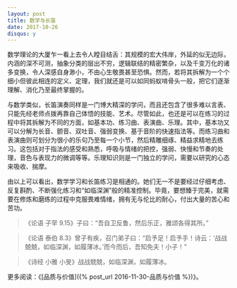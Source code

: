 ```yaml
---
layout: post
title: 数学与长笛
date: 2017-10-26
disqus: y
---
```


数学理论的大厦乍一看上去令人瞠目结舌：其规模的宏大伟岸，外延的似无边际，内涵的深不可测，抽象分类的层出不穷，逻辑联结的精密繁杂，以及千变万化的诸多变换，令人深感自身渺小，不由心生敬畏甚至恐惧。然而，若将其拆解为一个个细小但彼此相连的定义、定理，我们就还是可以如同蚂蚁啃骨头一般，把它们逐渐理解、消化乃至最终掌握的。

与数学类似，长笛演奏同样是一门博大精深的学问，而且还包含了很多难以言表、只能先经老师点拨再靠自己体悟的技能、艺术。尽管如此，也还是可以在练习的过程中将其拆解为不同的方面，如基本功、练习曲、表演曲、乐理。其中，基本功又可以分解为长音、颤音、双吐音、强弱变换、基于音阶的快速指法等。而练习曲和表演曲则可划分为很小的乐句乃至每一个小节，然后精雕细琢、精益求精地去练习。这包括对于指法的感受和熟悉，呼吸与情绪的把控，强弱、快慢和节奏的处理，音色与表现力的微调等等。乐理知识则是一门独立的学问，需要以研究的心态来吸收、揣摩。

由以上可以看出，数学学习和长笛练习是相通的。她们无一不是要经过仔细考虑、反复斟酌、不断强化练习和“如临深渊”般的精准控制。毕竟，要想臻于完美，就需要在修炼和磨练的过程中克服畏难情绪，拥有无与伦比的耐心，付出大量的苦心和苦功。

> 《论语 子罕 9.15》子曰：“吾自卫反鲁，然后乐正，雅颂各得其所。”

> 《论语 泰伯 8.3》曾子有疾，召门弟子曰：“启予足！启予手！诗云：‘战战兢兢，如临深渊，如履薄冰。’而今而后，吾知免夫！小子！”

> 《诗经 小雅 小旻》战战兢兢，如临深渊，如履薄冰。

更多阅读：《[品质与价值]({% post_url 2016-11-30-品质与价值 %})》。
